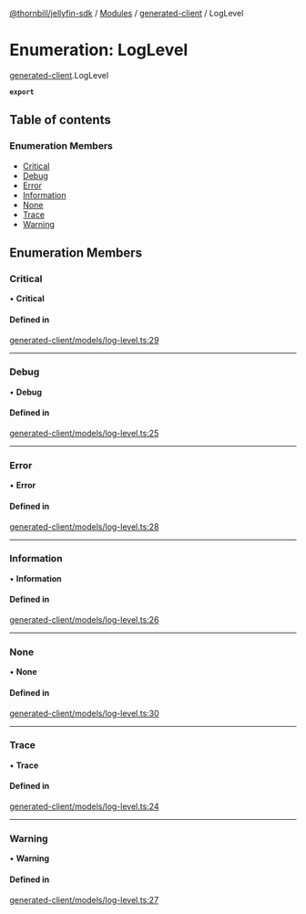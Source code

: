[@thornbill/jellyfin-sdk](../README.md) / [Modules](../modules.md) / [generated-client](../modules/generated_client.md) / LogLevel

# Enumeration: LogLevel

[generated-client](../modules/generated_client.md).LogLevel

**`export`**

## Table of contents

### Enumeration Members

- [Critical](generated_client.LogLevel.md#critical)
- [Debug](generated_client.LogLevel.md#debug)
- [Error](generated_client.LogLevel.md#error)
- [Information](generated_client.LogLevel.md#information)
- [None](generated_client.LogLevel.md#none)
- [Trace](generated_client.LogLevel.md#trace)
- [Warning](generated_client.LogLevel.md#warning)

## Enumeration Members

### Critical

• **Critical**

#### Defined in

[generated-client/models/log-level.ts:29](https://github.com/thornbill/jellyfin-sdk-typescript/blob/03092f3/src/generated-client/models/log-level.ts#L29)

___

### Debug

• **Debug**

#### Defined in

[generated-client/models/log-level.ts:25](https://github.com/thornbill/jellyfin-sdk-typescript/blob/03092f3/src/generated-client/models/log-level.ts#L25)

___

### Error

• **Error**

#### Defined in

[generated-client/models/log-level.ts:28](https://github.com/thornbill/jellyfin-sdk-typescript/blob/03092f3/src/generated-client/models/log-level.ts#L28)

___

### Information

• **Information**

#### Defined in

[generated-client/models/log-level.ts:26](https://github.com/thornbill/jellyfin-sdk-typescript/blob/03092f3/src/generated-client/models/log-level.ts#L26)

___

### None

• **None**

#### Defined in

[generated-client/models/log-level.ts:30](https://github.com/thornbill/jellyfin-sdk-typescript/blob/03092f3/src/generated-client/models/log-level.ts#L30)

___

### Trace

• **Trace**

#### Defined in

[generated-client/models/log-level.ts:24](https://github.com/thornbill/jellyfin-sdk-typescript/blob/03092f3/src/generated-client/models/log-level.ts#L24)

___

### Warning

• **Warning**

#### Defined in

[generated-client/models/log-level.ts:27](https://github.com/thornbill/jellyfin-sdk-typescript/blob/03092f3/src/generated-client/models/log-level.ts#L27)
